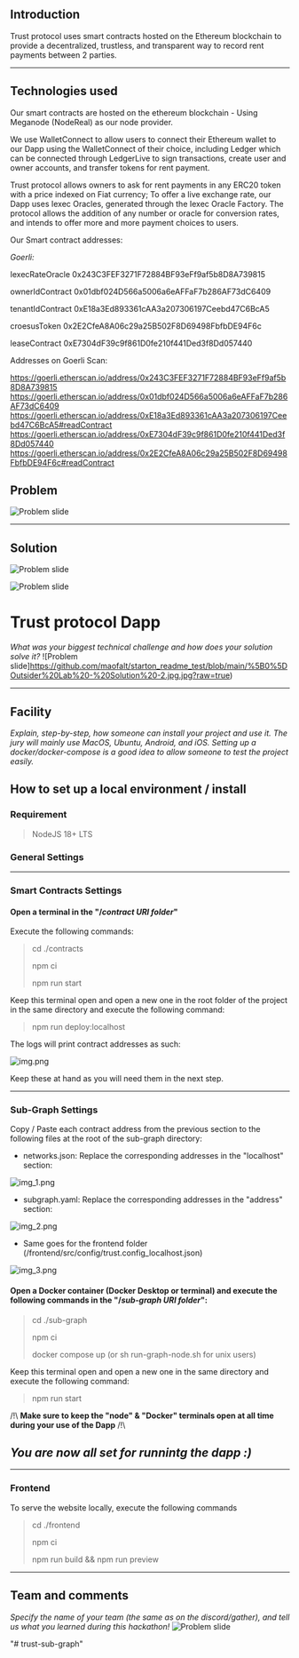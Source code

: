 ## Introduction
Trust protocol uses smart contracts hosted on the Ethereum blockchain to provide a decentralized, trustless, and transparent way to record rent payments between 2 parties.

---

## Technologies used
Our smart contracts are hosted on the ethereum blockchain - Using Meganode (NodeReal) as our node provider.

We use WalletConnect to allow users to connect their Ethereum wallet to our Dapp using the WalletConnect of their choice, including Ledger which can be connected through LedgerLive to sign transactions, create user and owner accounts, and transfer tokens for rent payment.

Trust protocol allows owners to ask for rent payments in any ERC20 token with a price indexed on Fiat currency; To offer a live exchange rate, our Dapp uses Iexec Oracles, generated through the Iexec Oracle Factory.
The protocol allows the addition of any number or oracle for conversion rates, and intends to offer more and more payment choices to users.

Our Smart contract addresses:

_Goerli:_

IexecRateOracle 0x243C3FEF3271F72884BF93eFf9af5b8D8A739815

ownerIdContract 0x01dbf024D566a5006a6eAFFaF7b286AF73dC6409

tenantIdContract 0xE18a3Ed893361cAA3a207306197Ceebd47C6BcA5

croesusToken 0x2E2CfeA8A06c29a25B502F8D69498FbfbDE94F6c

leaseContract 0xE7304dF39c9f861D0fe210f441Ded3f8Dd057440

Addresses on Goerli Scan:

https://goerli.etherscan.io/address/0x243C3FEF3271F72884BF93eFf9af5b8D8A739815
https://goerli.etherscan.io/address/0x01dbf024D566a5006a6eAFFaF7b286AF73dC6409
https://goerli.etherscan.io/address/0xE18a3Ed893361cAA3a207306197Ceebd47C6BcA5#readContract
https://goerli.etherscan.io/address/0xE7304dF39c9f861D0fe210f441Ded3f8Dd057440
https://goerli.etherscan.io/address/0x2E2CfeA8A06c29a25B502F8D69498FbfbDE94F6c#readContract


## Problem

![Problem slide](https://github.com/TheOutsidersLab/trust-fullstack/blob/master/Slide3.JPG?raw=true)

***
## Solution
![Problem slide](https://github.com/TheOutsidersLab/trust-fullstack/blob/master/Slide4.JPG?raw=true)

![Problem slide](https://github.com/TheOutsidersLab/trust-fullstack/blob/master/Slide5.JPG?raw=true)

# Trust protocol Dapp


*What was your biggest technical challenge and how does your solution solve it?*
![Problem slide]https://github.com/maofalt/starton_readme_test/blob/main/%5B0%5DOutsider%20Lab%20-%20Solution%20-2.jpg.jpg?raw=true)

 ***
## Facility
*Explain, step-by-step, how someone can install your project and use it. The jury will mainly use MacOS, Ubuntu, Android, and iOS. Setting up a docker/docker-compose is a good idea to allow someone to test the project easily.*

## How to set up a local environment / install
### Requirement

> NodeJS 18+ LTS

### General Settings

----
### Smart Contracts Settings
#### Open a terminal in the "/_contract URI folder_"

Execute the following commands:

> cd ./contracts
>
> npm ci
>
> npm run start
>
Keep this terminal open and open a new one in the root folder of the project in the same directory
and execute the following command:

> npm run deploy:localhost

The logs will print contract addresses as such:

![img.png](img.png)

Keep these at hand as you will need them in the next step.

---
### Sub-Graph Settings
Copy / Paste each contract address from the previous section to the following files at the root of the sub-graph directory:

- networks.json: Replace the corresponding addresses in the "localhost" section:

![img_1.png](img_1.png)

- subgraph.yaml: Replace the corresponding addresses in the "address" section:

![img_2.png](img_2.png)

- Same goes for the frontend folder (/frontend/src/config/trust.config_localhost.json)

![img_3.png](img_3.png)


#### Open a Docker container (Docker Desktop or terminal) and execute the following commands in the "/_sub-graph URI folder_":

> cd ./sub-graph
>
> npm ci
>
> docker compose up (or sh run-graph-node.sh for unix users)
>

Keep this terminal open and open a new one in the same directory
and execute the following command:


> npm run start

/!\ **Make sure to keep the "node" & "Docker" terminals open at all time during your use of the Dapp** /!\
## _You are now all set for runnintg the dapp :)_

---
### Frontend

To serve the website locally, execute the following commands

> cd ./frontend
>
> npm ci
>
> npm run build && npm run preview

***
## Team and comments
*Specify the name of your team (the same as on the discord/gather), and tell us what you learned during this hackathon!*
![Problem slide](https://github.com/TheOutsidersLab/trust-fullstack/blob/master/Slide6.JPG?raw=true)



"# trust-sub-graph" 
